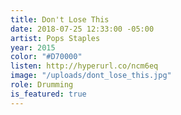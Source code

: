 ```yaml
---
title: Don't Lose This
date: 2018-07-25 12:33:00 -05:00
artist: Pops Staples
year: 2015
color: "#D70000"
listen: http://hyperurl.co/ncm6eq
image: "/uploads/dont_lose_this.jpg"
role: Drumming
is_featured: true
---
```


